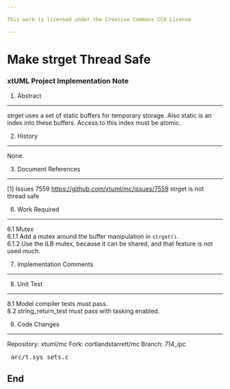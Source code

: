 ```yaml
---

This work is licensed under the Creative Commons CC0 License

---
```


# Make strget Thread Safe
### xtUML Project Implementation Note  


1.  Abstract
------------
strget uses a set of static buffers for temporary storage.  Also static
is an index into these buffers.  Access to this index must be atomic.

2.  History
-----------
None.

3.  Document References
-----------------------
[1] Issues 7559 <https://github.com/xtuml/mc/issues/7559>
    strget is not thread safe  

6. Work Required
----------------
6.1     Mutex  
6.1.1   Add a mutex around the buffer manipulation in `strget()`.  
6.1.2   Use the ILB mutex, because it can be shared, and that feature
        is not used much.

7. Implementation Comments
--------------------------

8. Unit Test
------------
8.1 Model compiler tests must pass.  
8.2 string_return_test must pass with tasking enabled.  

9. Code Changes
---------------
Repository:  xtuml/mc
Fork:  cortlandstarrett/mc
Branch:  714_ipc

<pre>
 arc/t.sys_sets.c
</pre>

End
---

